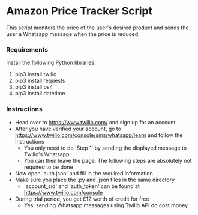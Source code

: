 # Amazon Price Tracker Script
This script monitors the price of the user's desired product and sends the user a Whatsapp message when the price is reduced.


### Requirements
Install the following Python libraries:
1. pip3 install twilio
2. pip3 install requests
3. pip3 install bs4
4. pip3 install datetime


### Instructions
- Head over to https://www.twilio.com/ and sign up for an account
- After you have verified your account, go to https://www.twilio.com/console/sms/whatsapp/learn and follow the instructions
   - You only need to do 'Step 1' by sending the displayed message to Twilio's Whatsapp
   - You can then leave the page. The following steps are absolutely not required to be done
- Now open 'auth.json' and fill in the required information
- Make sure you place the .py and .json files in the same directory
   - 'account_sid' and 'auth_token' can be found at https://www.twilio.com/console
- During trial period, you get £12 worth of credit for free
   - Yes, sending Whatsapp messages using Twilio API do cost money
   
 
 
